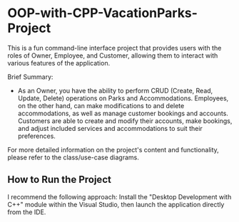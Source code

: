 ﻿# OOP-with-CPP-VacationParks-Project

This is a fun command-line interface project that provides users with the roles of Owner, Employee, and Customer, allowing them to interact with various features of the application.

Brief Summary:
- As an Owner, you have the ability to perform CRUD (Create, Read, Update, Delete) operations on Parks and Accommodations. Employees, on the other hand, can make modifications to and delete accommodations, as well as manage customer bookings and accounts. Customers are able to create and modify their accounts, make bookings, and adjust included services and accommodations to suit their preferences.

For more detailed information on the project's content and functionality, please refer to the class/use-case diagrams.

## How to Run the Project

I recommend the following approach: Install the "Desktop Development with C++" module within the Visual Studio, then launch the application directly from the IDE.
